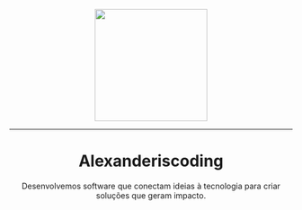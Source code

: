 <p align="center">
  <img src="https://assets.alexanderiscoding.com/favicons/logo.png" height="200"/>
</p>
<hr>
<h1 align="center">Alexanderiscoding</h1>
<p align="center">Desenvolvemos software que conectam ideias à tecnologia para criar soluções que geram impacto.</p>
